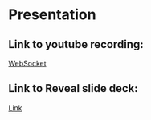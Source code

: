 # Presentation


## Link to youtube recording:
[WebSocket](https://youtu.be/l33WL0T5cLA)

## Link to Reveal slide deck:
[Link](https://instagetwo.github.io/Presentation/)
